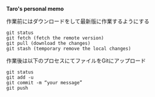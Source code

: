 
**Taro's personal memo**

作業前にはダウンロードをして最新版に作業するようにする

```
git status
git fetch (fetch the remote version)
git pull (download the changes)
git stash (temporary remove the local changes)
```

作業後は以下のプロセスにてファイルをGitにアップロード
```
git status
git add -u
git commit -m “your message”
git push
```
